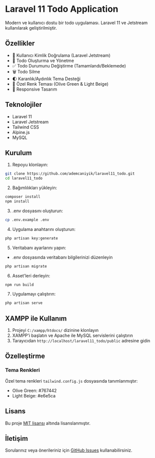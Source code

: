 # Laravel 11 Todo Application

Modern ve kullanıcı dostu bir todo uygulaması. Laravel 11 ve Jetstream kullanılarak geliştirilmiştir.

## Özellikler

- 🔐 Kullanıcı Kimlik Doğrulama (Laravel Jetstream)
- 📝 Todo Oluşturma ve Yönetme
- ✅ Todo Durumunu Değiştirme (Tamamlandı/Beklemede)
- 🗑️ Todo Silme
- 🌓 Karanlık/Aydınlık Tema Desteği
- 🎨 Özel Renk Teması (Olive Green & Light Beige)
- 📱 Responsive Tasarım

## Teknolojiler

- Laravel 11
- Laravel Jetstream
- Tailwind CSS
- Alpine.js
- MySQL

## Kurulum

1. Repoyu klonlayın:
```bash
git clone https://github.com/ademcaniyik/laravel11_todo.git
cd laravel11_todo
```

2. Bağımlılıkları yükleyin:
```bash
composer install
npm install
```

3. .env dosyasını oluşturun:
```bash
cp .env.example .env
```

4. Uygulama anahtarını oluşturun:
```bash
php artisan key:generate
```

5. Veritabanı ayarlarını yapın:
- .env dosyasında veritabanı bilgilerinizi düzenleyin
```bash
php artisan migrate
```

6. Asset'leri derleyin:
```bash
npm run build
```

7. Uygulamayı çalıştırın:
```bash
php artisan serve
```

## XAMPP ile Kullanım

1. Projeyi `C:/xampp/htdocs/` dizinine klonlayın
2. XAMPP'i başlatın ve Apache ile MySQL servislerini çalıştırın
3. Tarayıcıdan `http://localhost/laravel11_todo/public` adresine gidin

## Özelleştirme

### Tema Renkleri
Özel tema renkleri `tailwind.config.js` dosyasında tanımlanmıştır:
- Olive Green: #767442
- Light Beige: #e6e5ca

## Lisans

Bu proje [MIT lisansı](LICENSE) altında lisanslanmıştır.

## İletişim

Sorularınız veya önerileriniz için [GitHub Issues](https://github.com/ademcaniyik/laravel11_todo/issues) kullanabilirsiniz.

